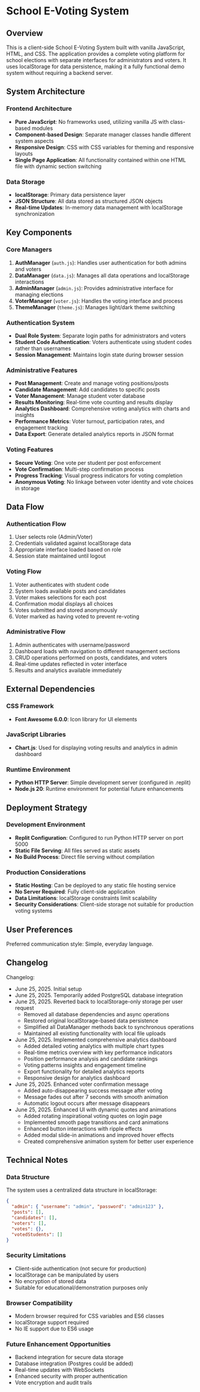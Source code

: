 # School E-Voting System

## Overview

This is a client-side School E-Voting System built with vanilla JavaScript, HTML, and CSS. The application provides a complete voting platform for school elections with separate interfaces for administrators and voters. It uses localStorage for data persistence, making it a fully functional demo system without requiring a backend server.

## System Architecture

### Frontend Architecture
- **Pure JavaScript**: No frameworks used, utilizing vanilla JS with class-based modules
- **Component-based Design**: Separate manager classes handle different system aspects
- **Responsive Design**: CSS with CSS variables for theming and responsive layouts
- **Single Page Application**: All functionality contained within one HTML file with dynamic section switching

### Data Storage
- **localStorage**: Primary data persistence layer
- **JSON Structure**: All data stored as structured JSON objects
- **Real-time Updates**: In-memory data management with localStorage synchronization

## Key Components

### Core Managers
1. **AuthManager** (`auth.js`): Handles user authentication for both admins and voters
2. **DataManager** (`data.js`): Manages all data operations and localStorage interactions
3. **AdminManager** (`admin.js`): Provides administrative interface for managing elections
4. **VoterManager** (`voter.js`): Handles the voting interface and process
5. **ThemeManager** (`theme.js`): Manages light/dark theme switching

### Authentication System
- **Dual Role System**: Separate login paths for administrators and voters
- **Student Code Authentication**: Voters authenticate using student codes rather than usernames
- **Session Management**: Maintains login state during browser session

### Administrative Features
- **Post Management**: Create and manage voting positions/posts
- **Candidate Management**: Add candidates to specific posts
- **Voter Management**: Manage student voter database
- **Results Monitoring**: Real-time vote counting and results display
- **Analytics Dashboard**: Comprehensive voting analytics with charts and insights
- **Performance Metrics**: Voter turnout, participation rates, and engagement tracking
- **Data Export**: Generate detailed analytics reports in JSON format

### Voting Features
- **Secure Voting**: One vote per student per post enforcement
- **Vote Confirmation**: Multi-step confirmation process
- **Progress Tracking**: Visual progress indicators for voting completion
- **Anonymous Voting**: No linkage between voter identity and vote choices in storage

## Data Flow

### Authentication Flow
1. User selects role (Admin/Voter)
2. Credentials validated against localStorage data
3. Appropriate interface loaded based on role
4. Session state maintained until logout

### Voting Flow
1. Voter authenticates with student code
2. System loads available posts and candidates
3. Voter makes selections for each post
4. Confirmation modal displays all choices
5. Votes submitted and stored anonymously
6. Voter marked as having voted to prevent re-voting

### Administrative Flow
1. Admin authenticates with username/password
2. Dashboard loads with navigation to different management sections
3. CRUD operations performed on posts, candidates, and voters
4. Real-time updates reflected in voter interface
5. Results and analytics available immediately

## External Dependencies

### CSS Framework
- **Font Awesome 6.0.0**: Icon library for UI elements

### JavaScript Libraries
- **Chart.js**: Used for displaying voting results and analytics in admin dashboard

### Runtime Environment
- **Python HTTP Server**: Simple development server (configured in .replit)
- **Node.js 20**: Runtime environment for potential future enhancements

## Deployment Strategy

### Development Environment
- **Replit Configuration**: Configured to run Python HTTP server on port 5000
- **Static File Serving**: All files served as static assets
- **No Build Process**: Direct file serving without compilation

### Production Considerations
- **Static Hosting**: Can be deployed to any static file hosting service
- **No Server Required**: Fully client-side application
- **Data Limitations**: localStorage constraints limit scalability
- **Security Considerations**: Client-side storage not suitable for production voting systems

## User Preferences

Preferred communication style: Simple, everyday language.

## Changelog

Changelog:
- June 25, 2025. Initial setup
- June 25, 2025. Temporarily added PostgreSQL database integration
- June 25, 2025. Reverted back to localStorage-only storage per user request
  - Removed all database dependencies and async operations
  - Restored original localStorage-based data persistence
  - Simplified all DataManager methods back to synchronous operations
  - Maintained all existing functionality with local file uploads
- June 25, 2025. Implemented comprehensive analytics dashboard
  - Added detailed voting analytics with multiple chart types
  - Real-time metrics overview with key performance indicators
  - Position performance analysis and candidate rankings
  - Voting patterns insights and engagement timeline
  - Export functionality for detailed analytics reports
  - Responsive design for analytics dashboard
- June 25, 2025. Enhanced voter confirmation message
  - Added auto-disappearing success message after voting
  - Message fades out after 7 seconds with smooth animation
  - Automatic logout occurs after message disappears
- June 25, 2025. Enhanced UI with dynamic quotes and animations
  - Added rotating inspirational voting quotes on login page
  - Implemented smooth page transitions and card animations
  - Enhanced button interactions with ripple effects
  - Added modal slide-in animations and improved hover effects
  - Created comprehensive animation system for better user experience

## Technical Notes

### Data Structure
The system uses a centralized data structure in localStorage:
```json
{
  "admin": { "username": "admin", "password": "admin123" },
  "posts": [],
  "candidates": [],
  "voters": [],
  "votes": {},
  "votedStudents": []
}
```

### Security Limitations
- Client-side authentication (not secure for production)
- localStorage can be manipulated by users
- No encryption of stored data
- Suitable for educational/demonstration purposes only

### Browser Compatibility
- Modern browser required for CSS variables and ES6 classes
- localStorage support required
- No IE support due to ES6 usage

### Future Enhancement Opportunities
- Backend integration for secure data storage
- Database integration (Postgres could be added)
- Real-time updates with WebSockets
- Enhanced security with proper authentication
- Vote encryption and audit trails